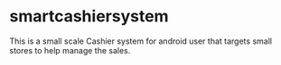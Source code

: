 # smartcashiersystem
This is a small scale Cashier system for android user that targets small stores to help manage the sales.
